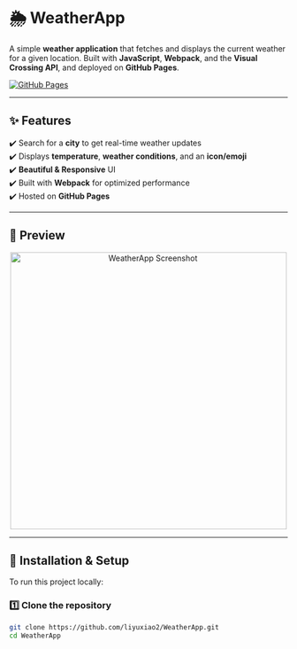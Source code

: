 # 🌦️ WeatherApp

A simple **weather application** that fetches and displays the current weather for a given location. Built with **JavaScript**, **Webpack**, and the **Visual Crossing API**, and deployed on **GitHub Pages**.

[![GitHub Pages](https://img.shields.io/badge/Live%20Demo-WeatherApp-blue)](https://liyuxiao2.github.io/WeatherApp/)

---

## ✨ Features
✔️ Search for a **city** to get real-time weather updates  
✔️ Displays **temperature**, **weather conditions**, and an **icon/emoji**  
✔️ **Beautiful & Responsive** UI  
✔️ Built with **Webpack** for optimized performance  
✔️ Hosted on **GitHub Pages**  

---

## 📸 Preview

<p align="center">
  <img src="https://user-images.githubusercontent.com/your-username/weatherapp-screenshot.png" alt="WeatherApp Screenshot" width="500">
</p>

---

## 🚀 Installation & Setup

To run this project locally:

### **1️⃣ Clone the repository**
```sh
git clone https://github.com/liyuxiao2/WeatherApp.git
cd WeatherApp
